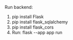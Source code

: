 Run backend:

1) pip install Flask
2) pip install flask_sqlalchemy
3) pip install flask_cors
4) Run: flask --app app run